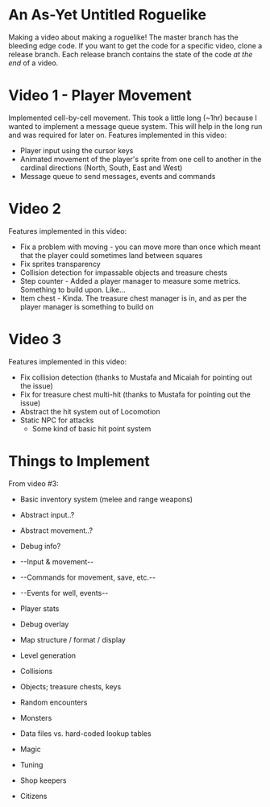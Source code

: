 # An As-Yet Untitled Roguelike
Making a video about making a roguelike!
The master branch has the bleeding edge code. If you want to get the code for a specific video, clone a release branch. Each release branch contains the state of the code _at the end_ of a video.

# Video 1 - Player Movement
Implemented cell-by-cell movement. This took a little long (~1hr) because I wanted to implement a message queue system. This will help in the long run and was required for later on. Features implemented in this video:

- Player input using the cursor keys
- Animated movement of the player's sprite from one cell to another in the cardinal directions (North, South, East and West)
- Message queue to send messages, events and commands

# Video 2 
Features implemented in this video:
- Fix a problem with moving - you can move more than once which meant that the player could sometimes land between squares
- Fix sprites transparency
- Collision detection for impassable objects and treasure chests
- Step counter - Added a player manager to measure some metrics. Something to build upon. Like...
- Item chest - Kinda. The treasure chest manager is in, and as per the player manager is something to build on

# Video 3
Features implemented in this video:
- Fix collision detection (thanks to Mustafa and Micaiah for pointing out the issue)
- Fix for treasure chest multi-hit (thanks to Mustafa for pointing out the issue)
- Abstract the hit system out of Locomotion
- Static NPC for attacks
  - Some kind of basic hit point system
# Things to Implement
From video #3:
- Basic inventory system (melee and range weapons)
- Abstract input..?
- Abstract movement..?


- Debug info?
- --Input & movement--
- --Commands for movement, save, etc.--
- --Events for well, events--
- Player stats
- Debug overlay
- Map structure / format / display
- Level generation
- Collisions
- Objects; treasure chests, keys
- Random encounters
- Monsters
- Data files vs. hard-coded lookup tables
- Magic
- Tuning
- Shop keepers
- Citizens